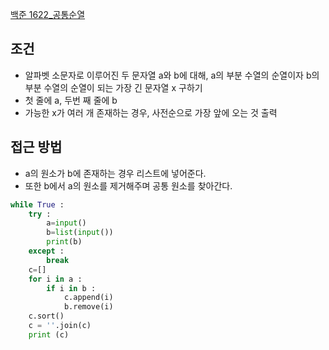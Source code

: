 [백준 1622_공통순열](https://www.acmicpc.net/problem/1622)



## 조건
- 알파벳 소문자로 이루어진 두 문자열 a와 b에 대해, a의 부분 수열의 순열이자 b의 부분 수열의 순열이 되는 가장 긴 문자열 x 구하기
- 첫 줄에 a, 두번 째 줄에 b
- 가능한 x가 여러 개 존재하는 경우, 사전순으로 가장 앞에 오는 것 출력


## 접근 방법
- a의 원소가 b에 존재하는 경우 리스트에 넣어준다.
- 또한 b에서 a의 원소를 제거해주며 공통 원소를 찾아간다.


```python
while True :  
    try :  
        a=input()  
        b=list(input())  
        print(b)  
    except :  
        break  
    c=[]  
    for i in a :  
        if i in b :  
            c.append(i)  
            b.remove(i)  
    c.sort()  
    c = ''.join(c)  
    print (c)
```


